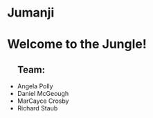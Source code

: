 # Jumanji

<h1>Welcome to the Jungle!</h1>
<ul><h2>Team:</h2>
  <li>Angela Polly</li>
  <li>Daniel McGeough</li>
  <li>MarCayce Crosby</li>
  <li>Richard Staub</li>
</ul>
